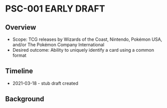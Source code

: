 # PSC-001 EARLY DRAFT
## Overview
- Scope: TCG releases by Wizards of the Coast, Nintendo, Pokémon USA, and/or The Pokémon Company International
- Desired outcome: Ability to uniquely identify a card using a common format

## Timeline
* 2021-03-18 - stub draft created

## Background
